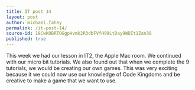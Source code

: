 ```yaml
---
title: IT post 14
layout: post
author: michael.fahey
permalink: /it-post-14/
source-id: 18CwKOBRTOGgpHvmk2R3dbFVfH99LtDay9WDIt1Zan38
published: true
---
```

This week we had our lesson in IT2, the Apple Mac room. We continued with our micro bit tutorials. We also found out that when we complete the 9 tutorials, we would be creating our own games. This was very exciting because it we could now use our knowledge of Code Kingdoms and be creative to make a game that we want to use.

